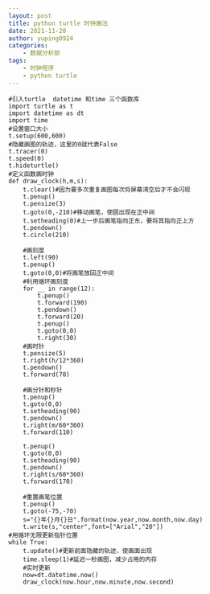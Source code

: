 ```yaml
---
layout: post
title: python turtle 时钟画法
date: 2021-11-20
author: yuping0924
categories:
    - 数据分析部
tags:
    - 时钟程序
    - python turtle
---    
```

    
    #引入turtle  datetime 和time 三个函数库
    import turtle as t
    import datetime as dt
    import time
    #设置窗口大小
    t.setup(600,600)
    #隐藏画图的轨迹，这里的0就代表False
    t.tracer(0)    
    t.speed(0)
    t.hideturtle()
    #定义函数画时钟
    def draw_clock(h,m,s):
        t.clear()#因为要多次重复画图每次将屏幕清空后才不会闪现
        t.penup()
        t.pensize(3)
        t.goto(0,-210)#移动画笔，使圆出现在正中间
        t.setheading(0)#上一步后画笔指向正东，要将其指向正上方
        t.pendown()
        t.circle(210)

        #画刻度
        t.left(90)
        t.penup()
        t.goto(0,0)#将画笔放回正中间
        #利用循环画刻度
        for __ in range(12):
            t.penup()
            t.forward(190)
            t.pendown()
            t.forward(20)
            t.penup()
            t.goto(0,0)
            t.right(30)
        #画时针
        t.pensize(5)
        t.right(h/12*360)
        t.pendown()
        t.forward(70)

        #画分针和秒针
        t.penup()
        t.goto(0,0)
        t.setheading(90)
        t.pendown()
        t.right(m/60*360)
        t.forward(110)

        t.penup()
        t.goto(0,0)
        t.setheading(90)
        t.pendown()
        t.right(s/60*360)
        t.forward(170)
        
        #重置画笔位置
        t.penup()
        t.goto(-75,-70)
        s="{}年{}月{}日".format(now.year,now.month,now.day)
        t.write(s,"center",font=["Arial","20"])
    #用循环无限更新指针位置
    while True:
        t.update()#更新前面隐藏的轨迹，使画面出现
        time.sleep(1)#延迟一秒画图，减少占用的内存
        #实时更新
        now=dt.datetime.now()
        draw_clock(now.hour,now.minute,now.second)
